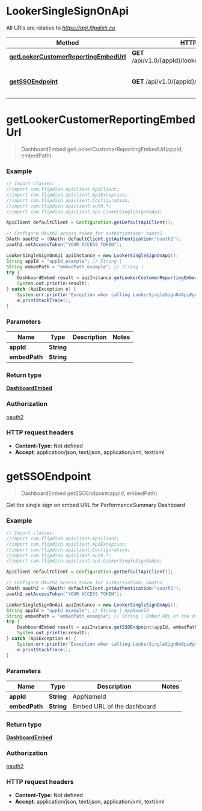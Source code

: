 # LookerSingleSignOnApi

All URIs are relative to *https://api.flipdish.co*

Method | HTTP request | Description
------------- | ------------- | -------------
[**getLookerCustomerReportingEmbedUrl**](LookerSingleSignOnApi.md#getLookerCustomerReportingEmbedUrl) | **GET** /api/v1.0/{appId}/looker/sso/CustomerReporting | 
[**getSSOEndpoint**](LookerSingleSignOnApi.md#getSSOEndpoint) | **GET** /api/v1.0/{appId}/looker/sso | Get the single sign on embed URL for PerformanceSummary Dashboard


<a name="getLookerCustomerReportingEmbedUrl"></a>
# **getLookerCustomerReportingEmbedUrl**
> DashboardEmbed getLookerCustomerReportingEmbedUrl(appId, embedPath)



### Example
```java
// Import classes:
//import com.flipdish.apiclient.ApiClient;
//import com.flipdish.apiclient.ApiException;
//import com.flipdish.apiclient.Configuration;
//import com.flipdish.apiclient.auth.*;
//import com.flipdish.apiclient.api.LookerSingleSignOnApi;

ApiClient defaultClient = Configuration.getDefaultApiClient();

// Configure OAuth2 access token for authorization: oauth2
OAuth oauth2 = (OAuth) defaultClient.getAuthentication("oauth2");
oauth2.setAccessToken("YOUR ACCESS TOKEN");

LookerSingleSignOnApi apiInstance = new LookerSingleSignOnApi();
String appId = "appId_example"; // String | 
String embedPath = "embedPath_example"; // String | 
try {
    DashboardEmbed result = apiInstance.getLookerCustomerReportingEmbedUrl(appId, embedPath);
    System.out.println(result);
} catch (ApiException e) {
    System.err.println("Exception when calling LookerSingleSignOnApi#getLookerCustomerReportingEmbedUrl");
    e.printStackTrace();
}
```

### Parameters

Name | Type | Description  | Notes
------------- | ------------- | ------------- | -------------
 **appId** | **String**|  |
 **embedPath** | **String**|  |

### Return type

[**DashboardEmbed**](DashboardEmbed.md)

### Authorization

[oauth2](../README.md#oauth2)

### HTTP request headers

 - **Content-Type**: Not defined
 - **Accept**: application/json, text/json, application/xml, text/xml

<a name="getSSOEndpoint"></a>
# **getSSOEndpoint**
> DashboardEmbed getSSOEndpoint(appId, embedPath)

Get the single sign on embed URL for PerformanceSummary Dashboard

### Example
```java
// Import classes:
//import com.flipdish.apiclient.ApiClient;
//import com.flipdish.apiclient.ApiException;
//import com.flipdish.apiclient.Configuration;
//import com.flipdish.apiclient.auth.*;
//import com.flipdish.apiclient.api.LookerSingleSignOnApi;

ApiClient defaultClient = Configuration.getDefaultApiClient();

// Configure OAuth2 access token for authorization: oauth2
OAuth oauth2 = (OAuth) defaultClient.getAuthentication("oauth2");
oauth2.setAccessToken("YOUR ACCESS TOKEN");

LookerSingleSignOnApi apiInstance = new LookerSingleSignOnApi();
String appId = "appId_example"; // String | AppNameId
String embedPath = "embedPath_example"; // String | Embed URL of the dashboard
try {
    DashboardEmbed result = apiInstance.getSSOEndpoint(appId, embedPath);
    System.out.println(result);
} catch (ApiException e) {
    System.err.println("Exception when calling LookerSingleSignOnApi#getSSOEndpoint");
    e.printStackTrace();
}
```

### Parameters

Name | Type | Description  | Notes
------------- | ------------- | ------------- | -------------
 **appId** | **String**| AppNameId |
 **embedPath** | **String**| Embed URL of the dashboard |

### Return type

[**DashboardEmbed**](DashboardEmbed.md)

### Authorization

[oauth2](../README.md#oauth2)

### HTTP request headers

 - **Content-Type**: Not defined
 - **Accept**: application/json, text/json, application/xml, text/xml

